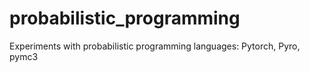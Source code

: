 # probabilistic_programming
Experiments with probabilistic programming languages: Pytorch, Pyro, pymc3
